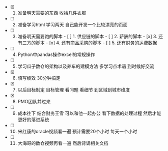 - [x] 1. 准备明天需要的东西  收拾几件衣服
- [ ] 2. 准备学习html   学习两天  自己能开发一个比较漂亮的页面
- [ ] 3. 准备明天需要跑的脚本 
                      - [ ] 1. 供应链的脚本
                      - [ ] 2. 薪酬的脚本
                      - [x] 3. 还有三方的脚本
                      - [x] 4. 还有商品采购的脚本
                      - [ ] 5. 还有财务的运费数据
- [ ] 4. Python中pandas操作excel的常规操作
- [ ] 5. 学习瓜子数仓的架构以及养车的建模方法  多学习点术语  到时候好交流
- [x] 6. 填写绩效  30分钟搞定


- [x] 7. 以后目标制定  目标管理   看问题  看细节 到区域到城市维度
- [x] 8. PMO团队并过来 
- [ ] 9. 成本往下  结合财务王雪   可以和他一起办公  看下数据的处理过程  然后才能更好的落进系统
- [ ] 10. 宋红康的oracle视频看一遍  预计需要20个小时  每天一个小时  
- [ ] 11. 大海哥的数仓视频再看一遍  然后背诵相关文档